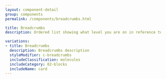 ```yaml
---
layout: component-detail
group: components
permalink: /components/breadcrumbs.html

title: Breadcrumbs
description: Ordered list showing what level you are on in reference to the site

variations:
- title: Breadcrumbs
  description: Breadcrumbs description
  styleModifier: c-breadcrumbs
  includeClassification: molecules
  includeCategory: 02-blocks
  includeName: card
---
```

